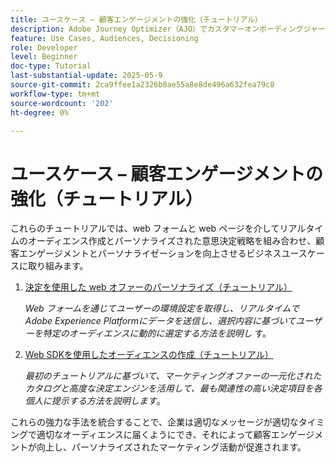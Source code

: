 ```yaml
---
title: ユースケース – 顧客エンゲージメントの強化（チュートリアル）
description: Adobe Journey Optimizer（AJO）でカスタマーオンボーディングジャーニーを実装する方法を説明します​。このプロセスは、新しいロイヤルティメンバーをターゲットにし、パーソナライズされたメールと SMS を配信してアプリのダウンロードを促進します。​ウェルカムメールの送信、アプリのインストールの確認、リマインダーのフォローアップが含まれます。​このチュートリアルでは、AI コンテンツアシスタントを使用してコンテンツを作成およびパーソナライズする方法についても説明します。
feature: Use Cases, Audiences, Decisioning
role: Developer
level: Beginner
doc-type: Tutorial
last-substantial-update: 2025-05-9
source-git-commit: 2ca9ffee1a2326b8ae55a8e8de496a632fea79c8
workflow-type: tm+mt
source-wordcount: '202'
ht-degree: 0%

---
```



# ユースケース – 顧客エンゲージメントの強化（チュートリアル）

これらのチュートリアルでは、web フォームと web ページを介してリアルタイムのオーディエンス作成とパーソナライズされた意思決定戦略を組み合わせ、顧客エンゲージメントとパーソナライゼーションを向上させるビジネスユースケースに取り組みます。

1. [ 決定を使用した web オファーのパーソナライズ（チュートリアル） ](https://experienceleague.adobe.com/en/docs/journey-optimizer-learn/use-decisioning-to-personalize-web-offers/introduction)

   *Web フォームを通じてユーザーの環境設定を取得し、リアルタイムでAdobe Experience Platformにデータを送信し、選択内容に基づいてユーザーを特定のオーディエンスに動的に選定する方法を説明し* す。


2. [Web SDKを使用したオーディエンスの作成（チュートリアル） ](https://experienceleague.adobe.com/en/docs/journey-optimizer-learn/create-audiences-using-web-sdk/introduction)

   *最初のチュートリアルに基づいて、マーケティングオファーの一元化されたカタログと高度な決定エンジンを活用して、最も関連性の高い決定項目を各個人に提示する方法を説明します*。

これらの強力な手法を統合することで、企業は適切なメッセージが適切なタイミングで適切なオーディエンスに届くようにでき、それによって顧客エンゲージメントが向上し、パーソナライズされたマーケティング活動が促進されます。